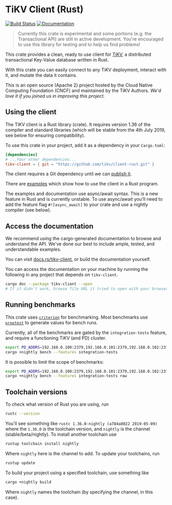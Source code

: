 # TiKV Client (Rust)

[![Build Status](https://travis-ci.org/tikv/client-rust.svg?branch=master)](https://travis-ci.org/pingcap/client-rust)
[![Documentation](https://docs.rs/tikv-client/badge.svg)](https://docs.rs/tikv-client/)

> Currently this crate is experimental and some portions (e.g. the Transactional API) are still in active development. You're encouraged to use this library for testing and to help us find problems!

This crate provides a clean, ready to use client for [TiKV](https://github.com/tikv/tikv), a
distributed transactional Key-Value database written in Rust.

With this crate you can easily connect to any TiKV deployment, interact with it, and mutate the data it contains.

This is an open source (Apache 2) project hosted by the Cloud Native Computing Foundation (CNCF) and maintained by the TiKV Authors. *We'd love it if you joined us in improving this project.*

## Using the client

The TiKV client is a Rust library (crate). It requires version 1.36 of the compiler and standard libraries (which will be stable from the 4th July 2019, see below for ensuring compatibility).

To use this crate in your project, add it as a dependency in your `Cargo.toml`:

```toml
[dependencies]
# ...Your other dependencies...
tikv-client = { git = "https://github.com/tikv/client-rust.git" }
```

The client requires a Git dependency until we can [publish it](https://github.com/tikv/client-rust/issues/32).

There are [examples](examples) which show how to use the client in a Rust program.

The examples and documentation use async/await syntax. This is a new feature in Rust and is currently unstable. To use async/await you'll need to add the feature flag `#![async_await]` to your crate and use a nightly compiler (see below).

## Access the documentation

We recommend using the cargo-generated documentation to browse and understand the API. We've done
our best to include ample, tested, and understandable examples.

You can visit [docs.rs/tikv-client](https://docs.rs/tikv-client/), or build the documentation yourself.

You can access the documentation on your machine by running the following in any project that depends on `tikv-client`.

```bash
cargo doc --package tikv-client --open
# If it didn't work, browse file URL it tried to open with your browser.
```

## Running benchmarks

This crate uses [`criterion`](https://github.com/bheisler/criterion.rs) for benchmarking. Most benchmarks use [`proptest`](https://github.com/altsysrq/proptest) to generate values for bench runs.

Currently, all of the benchmarks are gated by the `integration-tests` feature, and require a functioning TiKV (and PD) cluster.

```bash
export PD_ADDRS=192.168.0.100:2379,192.168.0.101:2379,192.168.0.102:2379
cargo +nightly bench --features integration-tests
```

It is possible to limit the scope of benchmarks:

```bash
export PD_ADDRS=192.168.0.100:2379,192.168.0.101:2379,192.168.0.102:2379
cargo +nightly bench --features integration-tests raw
```

## Toolchain versions

To check what version of Rust you are using, run

```bash
rustc --version
```

You'll see something like `rustc 1.36.0-nightly (a784a8022 2019-05-09)` where the `1.36.0` is the toolchain version, and `nightly` is the channel (stable/beta/nightly). To install another toolchain use

```bash
rustup toolchain install nightly
```

Where `nightly` here is the channel to add. To update your toolchains, run

```bash
rustup update
```

To build your project using a specified toolchain, use something like

```bash
cargo +nightly build
```

Where `nightly` names the toolchain (by specifying the channel, in this case).

